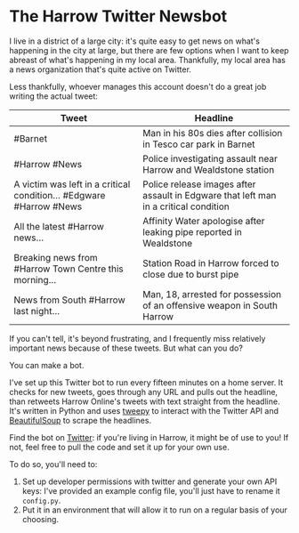 # The Harrow Twitter Newsbot

I live in a district of a large city: it's quite easy to get news on what's happening in the city at large, but there are few options when I want to keep abreast of what's happening in my local area. Thankfully, my local area has a news organization that's quite active on Twitter. 

Less thankfully, whoever manages this account doesn't do a great job writing the actual tweet:

| Tweet                                                             | Headline                                                                             |
|-------------------------------------------------------------------|--------------------------------------------------------------------------------------|
| #Barnet                                                           | Man in his 80s dies after collision in Tesco car park in Barnet                      |
| #Harrow #News                                                     | Police investigating assault near Harrow and Wealdstone station                      |
| A victim was left in a critical condition… #Edgware #Harrow #News | Police release images after assault in Edgware that left man in a critical condition |
| All the latest #Harrow news…                                      | Affinity Water apologise after leaking pipe reported in Wealdstone                   |
| Breaking news from #Harrow Town Centre this morning…              | Station Road in Harrow forced to close due to burst pipe                             |
| News from South #Harrow last night…                               | Man, 18, arrested for possession of an offensive weapon in South Harrow              |

If you can't tell, it's beyond frustrating, and I frequently miss relatively important news because of these tweets. But what can you do?

You can make a bot.

I've set up this Twitter bot to run every fifteen minutes on a home server. It checks for new tweets, goes through any URL and pulls out the headline, than retweets Harrow Online's tweets with text straight from the headline. It's written in Python and uses [tweepy](https://www.tweepy.org/) to interact with the Twitter API and [BeautifulSoup](https://beautiful-soup-4.readthedocs.io/en/latest/) to scrape the headlines.

Find the bot on [Twitter](https://twitter.com/harrowtitlebot): if you're living in Harrow, it might be of use to you! If not, feel free to pull the code and set it up for your own use. 

To do so, you'll need to:
1. Set up developer permissions with twitter and generate your own API keys: I've provided an example config file, you'll just have to rename it ```config.py```. 
2. Put it in an environment that will allow it to run on a regular basis of your choosing.
